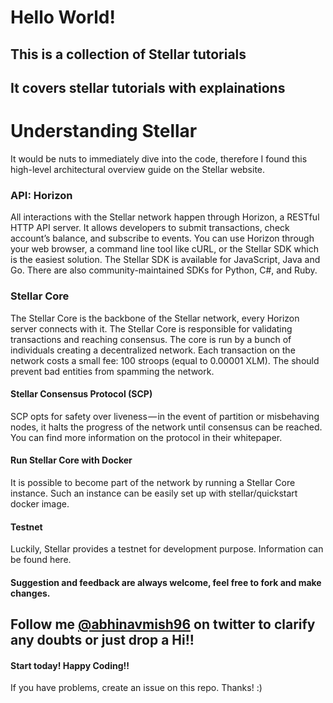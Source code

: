 # Hello World!


## This is a collection of Stellar tutorials


## It covers stellar tutorials with explainations

# Understanding Stellar

It would be nuts to immediately dive into the code, therefore I found this high-level architectural overview guide on the Stellar website.

### API: Horizon

All interactions with the Stellar network happen through Horizon, a RESTful HTTP API server. It allows developers to submit transactions, check account’s balance, and subscribe to events. You can use Horizon through your web browser, a command line tool like cURL, or the Stellar SDK which is the easiest solution. The Stellar SDK is available for JavaScript, Java and Go. There are also community-maintained SDKs for Python, C#, and Ruby.

### Stellar Core

The Stellar Core is the backbone of the Stellar network, every Horizon server connects with it. The Stellar Core is responsible for validating transactions and reaching consensus. The core is run by a bunch of individuals creating a decentralized network. Each transaction on the network costs a small fee: 100 stroops (equal to 0.00001 XLM). The should prevent bad entities from spamming the network.

#### Stellar Consensus Protocol (SCP)

SCP opts for safety over liveness — in the event of partition or misbehaving nodes, it halts the progress of the network until consensus can be reached. You can find more information on the protocol in their whitepaper.

#### Run Stellar Core with Docker

It is possible to become part of the network by running a Stellar Core instance. Such an instance can be easily set up with stellar/quickstart docker image.

#### Testnet

Luckily, Stellar provides a testnet for development purpose. Information can be found here.

#### Suggestion and feedback are always welcome, feel free to fork and make changes.


## Follow me [@abhinavmish96](https://twitter.com/abhinavmish96) on twitter to clarify any doubts or just drop a Hi!!

<!-- <a href="https://twitter.com/abhinavmish96" target="_blank">@abhinavmish96</a> -->

#### Start today! Happy Coding!!

If you have problems, create an issue on this repo. Thanks! :)

